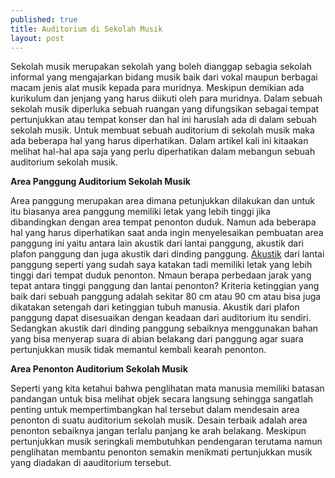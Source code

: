 ```yaml
---
published: true
title: Auditorium di Sekolah Musik
layout: post
---
```

Sekolah musik merupakan sekolah yang boleh dianggap sebagia sekolah informal yang mengajarkan bidang musik baik dari vokal maupun berbagai macam jenis alat musik kepada para muridnya. Meskipun demikian ada kurikulum dan jenjang yang harus diikuti oleh para muridnya. Dalam sebuah sekolah musik diperluka sebuah ruangan yang difungsikan sebagai tempat pertunjukkan atau tempat konser dan hal ini haruslah ada di dalam sebuah sekolah musik. Untuk membuat sebuah auditorium di sekolah musik maka ada beberapa hal yang harus diperhatikan. Dalam artikel kali ini kitaakan melihat hal-hal apa saja yang perlu diperhatikan dalam mebangun sebuah auditorium sekolah musik.

<b>Area Panggung Auditorium Sekolah Musik</b>

Area panggung merupakan area dimana petunjukkan dilakukan dan untuk itu biasanya area panggung memiliki letak yang lebih tinggi jika dibandingkan dengan area tempat penonton duduk. Namun ada beberapa hal yang harus diperhatikan saat anda ingin menyelesaikan pembuatan area panggung ini yaitu antara lain akustik dari lantai panggung, akustik dari plafon panggung dan juga akustik dari dinding panggung. <a href="http://id.yamaha.com/id/products/musical-instruments/">Akustik</a> dari lantai panggung seperti yang sudah saya katakan tadi memiliki letak yang lebih tinggi dari tempat duduk penonton. Nmaun berapa perbedaan jarak yang tepat antara tinggi panggung dan lantai penonton? Kriteria ketinggian yang baik dari sebuah panggung adalah sekitar 80 cm atau 90 cm atau bisa juga dikatakan setengah dari ketinggian tubuh manusia. Akustik dari plafon panggung dapat disesuaikan dengan keadaan dari auditorium itu sendiri. Sedangkan akustik dari dinding panggung sebaiknya menggunakan bahan yang bisa menyerap suara di abian belakang dari panggung agar suara pertunjukkan musik tidak memantul kembali kearah penonton.

<b>Area Penonton Auditorium Sekolah Musik</b>

Seperti yang kita ketahui bahwa penglihatan mata manusia memiliki batasan pandangan untuk bisa melihat objek secara langsung sehingga sangatlah penting untuk mempertimbangkan hal tersebut dalam mendesain area penonton di suatu auditorium sekolah musik. Desain terbaik adalah area penonton sebaiknya jangan terlalu panjang ke arah belakang. Meskipun pertunjukkan musik seringkali membutuhkan pendengaran terutama namun penglihatan membantu penonton semakin menikmati pertunjukkan musik yang diadakan di aauditorium tersebut.
